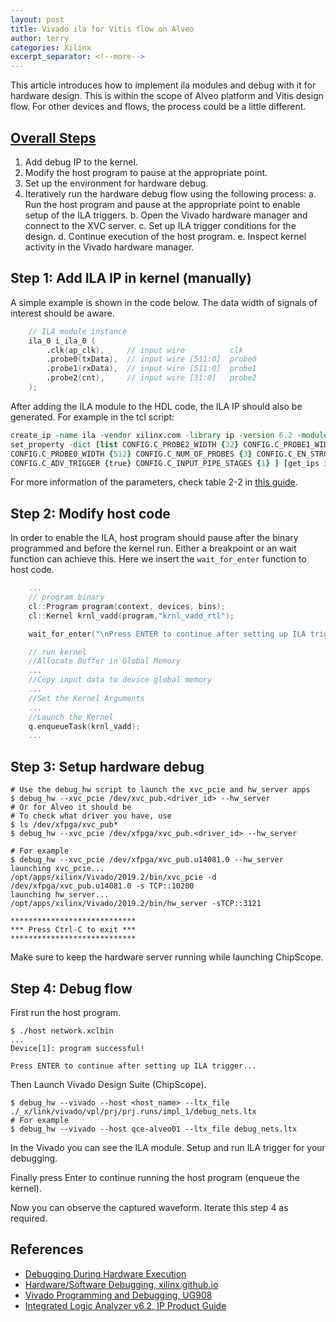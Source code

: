 ```yaml
---
layout: post
title: Vivado ila for Vitis flow on Alveo
author: terry
categories: Xilinx
excerpt_separator: <!--more-->
---
```


This article introduces how to implement ila modules and debug with it for hardware design. This is within the scope of Alveo platform and Vitis design flow. For other devices and flows, the process could be a little different.
<!--more-->

## [Overall Steps](https://www.xilinx.com/html_docs/xilinx2020_1/vitis_doc/debuggingapplicationskernels.html#jld1547475955135)

1. Add debug IP to the kernel.
2. Modify the host program to pause at the appropriate point.
3. Set up the environment for hardware debug.
4. Iteratively run the hardware debug flow using the following process:
   a. Run the host program and pause at the appropriate point to enable setup of the ILA triggers.
   b. Open the Vivado hardware manager and connect to the XVC server.
   c. Set up ILA trigger conditions for the design.
   d. Continue execution of the host program.
   e. Inspect kernel activity in the Vivado hardware manager.

## Step 1: Add ILA IP in kernel (manually)

A simple example is shown in the code below. The data width of signals of interest should be aware.

```verilog
    // ILA module instance
    ila_0 i_ila_0 (
        .clk(ap_clk),     // input wire          clk
        .probe0(txData),  // input wire [511:0]  probe0  
        .probe1(rxData),  // input wire [511:0]  probe1 
        .probe2(cnt),     // input wire [31:0]   probe2 
    );
```

After adding the ILA module to the HDL code, the ILA IP should also be generated. For example in the tcl script:

```tcl
create_ip -name ila -vendor xilinx.com -library ip -version 6.2 -module_name ila_0
set_property -dict [list CONFIG.C_PROBE2_WIDTH {32} CONFIG.C_PROBE1_WIDTH {512} \
CONFIG.C_PROBE0_WIDTH {512} CONFIG.C_NUM_OF_PROBES {3} CONFIG.C_EN_STRG_QUAL {1} \
CONFIG.C_ADV_TRIGGER {true} CONFIG.C_INPUT_PIPE_STAGES {1} ] [get_ips ila_0]
```

For more information of the parameters, check table 2-2 in [this guide](https://www.xilinx.com/support/documentation/ip_documentation/ila/v6_2/pg172-ila.pdf).

## Step 2: Modify host code

In order to enable the ILA, host program should pause after the binary programmed and before the kernel run. Either a breakpoint or an wait function can achieve this. Here we insert the `wait_for_enter` function to host code.

```c++
    ...
    // program binary
    cl::Program program(context, devices, bins);
    cl::Kernel krnl_vadd(program,"krnl_vadd_rtl");

    wait_for_enter("\nPress ENTER to continue after setting up ILA trigger...");

    // run kernel
    //Allocate Buffer in Global Memory
    ...
    //Copy input data to device global memory
    ...
    //Set the Kernel Arguments
    ...
    //Launch the Kernel
    q.enqueueTask(krnl_vadd);
    ...
```

## Step 3: Setup hardware debug

```shell
# Use the debug_hw script to launch the xvc_pcie and hw_server apps
$ debug_hw --xvc_pcie /dev/xvc_pub.<driver_id> --hw_server
# Or for Alveo it should be
# To check what driver you have, use
$ ls /dev/xfpga/xvc_pub*
$ debug_hw --xvc_pcie /dev/xfpga/xvc_pub.<driver_id> --hw_server

# For example
$ debug_hw --xvc_pcie /dev/xfpga/xvc_pub.u14081.0 --hw_server
launching xvc_pcie...
/opt/apps/xilinx/Vivado/2019.2/bin/xvc_pcie -d /dev/xfpga/xvc_pub.u14081.0 -s TCP::10200
launching hw_server...
/opt/apps/xilinx/Vivado/2019.2/bin/hw_server -sTCP::3121

****************************
*** Press Ctrl-C to exit ***
****************************
```

Make sure to keep the hardware server running while launching ChipScope.

## Step 4: Debug flow

First run the host program.

```shell
$ ./host network.xclbin
...
Device[1]: program successful!

Press ENTER to continue after setting up ILA trigger...
```

Then Launch Vivado Design Suite (ChipScope).

```shell
$ debug_hw --vivado --host <host_name> --ltx_file ./_x/link/vivado/vpl/prj/prj.runs/impl_1/debug_nets.ltx
# For example
$ debug_hw --vivado --host qce-alveo01 --ltx_file debug_nets.ltx
```

In the Vivado you can see the ILA module. Setup and run ILA trigger for your debugging.

Finally press Enter to continue running the host program (enqueue the kernel).

Now you can observe the captured waveform. Iterate this step 4 as required.

## References

* [Debugging During Hardware Execution](https://www.xilinx.com/html_docs/xilinx2019_2/vitis_doc/Chunk1252764274.html#ariaid-title21)
* [Hardware/Software Debugging, xilinx.github.io](https://xilinx.github.io/xup_compute_acceleration/debug_lab.html)
* [Vivado Programming and Debugging, UG908](https://www.xilinx.com/support/documentation/sw_manuals/xilinx2018_3/ug908-vivado-programming-debugging.pdf)
* [Integrated Logic Analyzer v6.2, IP Product Guide](https://www.xilinx.com/support/documentation/ip_documentation/ila/v6_2/pg172-ila.pdf)
